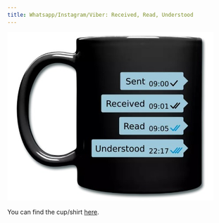 ```yaml
---
title: Whatsapp/Instagram/Viber: Received, Read, Understood
---
```



![Whatsapp/Instagram/Viber: Received, Read, Understood](/assets/sent-received-read-understood.jpg)

You can find the cup/shirt [here](https://shop.spreadshirt.de/zeitkonserve/-A113669218?noCache=true).

